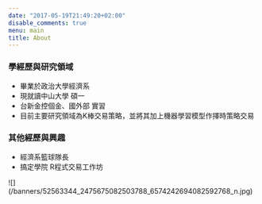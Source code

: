 ```yaml
---
date: "2017-05-19T21:49:20+02:00"
disable_comments: true
menu: main
title: About
---
```


### 學經歷與研究領域
* 畢業於政治大學經濟系
* 現就讀中山大學 碩一
* 台新金控個金、國外部 實習
* 目前主要研究領域為K棒交易策略，並將其加上機器學習模型作擇時策略交易

### 其他經歷與興趣
* 經濟系籃球隊長
* 搞定學院 R程式交易工作坊 

<div align=left>![](/banners/52563344_2475675082503788_6574242694082592768_n.jpg)